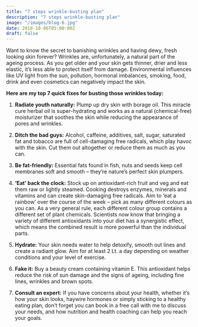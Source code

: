 ```yaml
---
title: "7 steps wrinkle-busting plan"
description: "7 steps wrinkle-busting plan"
image: "/images/blog-6.jpg"
date: 2018-10-06T05:00:00Z
draft: false
---
```

Want to know the secret to banishing wrinkles and having dewy, fresh looking skin forever? Wrinkles are, unfortunately, a natural part of the ageing process. As you get older and your skin gets thinner, drier and less elastic, it’s less able to protect itself from damage. Environmental influences like UV light from the sun, pollution, hormonal imbalances, smoking, food, drink and even cosmetics can negatively impact the skin.

**Here are my top 7 quick fixes for busting those wrinkles today:**

1. **Radiate youth naturally:** Plump up dry skin with borage oil. This miracle cure herbal oil is super-hydrating and works as a natural (chemical-free) moisturizer that soothes the skin while reducing the appearance of pores and wrinkles.

1. **Ditch the bad guys:** Alcohol, caffeine, additives, salt, sugar, saturated fat and tobacco are full of cell-damaging free radicals, which play havoc with the skin. Cut them out altogether or reduce them as much as you can.

1. **Be fat-friendly:** Essential fats found in fish, nuts and seeds keep cell membranes soft and smooth – they’re nature’s perfect skin plumpers.

1. **‘Eat’ back the clock:** Stock up on antioxidant-rich fruit and veg and eat them raw or lightly steamed. Cooking destroys enzymes, minerals and vitamins and can create skin-damaging free radicals. Aim to ‘eat a rainbow’ over the course of the week – pick as many different colours as you can. As a very general rule, each different colour group contains a different set of plant chemicals. Scientists now know that bringing a variety of different antioxidants into your diet has a synergistic effect, which means the combined result is more powerful than the individual parts.

1. **Hydrate:** Your skin needs water to help detoxify, smooth out lines and create a radiant glow. Aim for at least 2 Lt. a day depending on weather conditions and your level of exercise.

1. **Fake it:** Buy a beauty cream containing vitamin E. This antioxidant helps reduce the risk of sun damage and the signs of ageing, including fine lines, wrinkles and brown spots.

1. **Consult an expert:** If you have concerns about your health, whether it’s how your skin looks, haywire hormones or simply sticking to a healthy eating plan, don’t forget you can book in a free call with me to discuss your needs, and how nutrition and health coaching can help you reach your goals.
